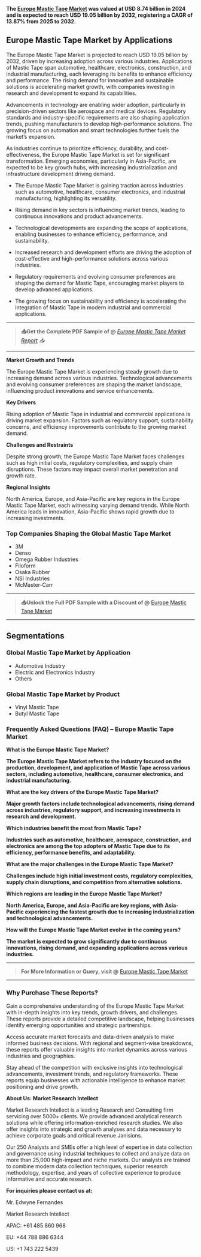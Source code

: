 <p><strong>The <a href="https://www.marketresearchintellect.com/download-sample/?rid=282850&amp;utm_source=Pulse-April-Europe&amp;utm_medium=852">Europe Mastic Tape Market</a> was valued at USD 8.74 billion in 2024 and is expected to reach USD 19.05 billion by 2032, registering a CAGR of 13.87% from 2025 to 2032.</strong></p><h2>Europe Mastic Tape Market by Applications&nbsp;</h2><p><p>The Europe Mastic Tape Market is projected to reach USD 19.05 billion by 2032, driven by increasing adoption across various industries. Applications of Mastic Tape span automotive, healthcare, electronics, construction, and industrial manufacturing, each leveraging its benefits to enhance efficiency and performance. The rising demand for innovative and sustainable solutions is accelerating market growth, with companies investing in research and development to expand its capabilities.</p><p>Advancements in technology are enabling wider adoption, particularly in precision-driven sectors like aerospace and medical devices. Regulatory standards and industry-specific requirements are also shaping application trends, pushing manufacturers to develop high-performance solutions. The growing focus on automation and smart technologies further fuels the market&rsquo;s expansion.</p><p>As industries continue to prioritize efficiency, durability, and cost-effectiveness, the Europe Mastic Tape Market is set for significant transformation. Emerging economies, particularly in Asia-Pacific, are expected to be key growth hubs, with increasing industrialization and infrastructure development driving demand.</p></p><ul><li><p>The Europe Mastic Tape Market is gaining traction across industries such as automotive, healthcare, consumer electronics, and industrial manufacturing, highlighting its versatility.</p></li><li><p>Rising demand in key sectors is influencing market trends, leading to continuous innovations and product advancements.</p></li><li><p>Technological developments are expanding the scope of applications, enabling businesses to enhance efficiency, performance, and sustainability.</p></li><li><p>Increased research and development efforts are driving the adoption of cost-effective and high-performance solutions across various industries.</p></li><li><p>Regulatory requirements and evolving consumer preferences are shaping the demand for Mastic Tape, encouraging market players to develop advanced applications.</p></li><li><p>The growing focus on sustainability and efficiency is accelerating the integration of Mastic Tape in modern industrial and commercial applications.</p></li></ul><hr /><blockquote><p><strong><span class="font-[700]">📥Get the Complete PDF Sample of @ </span></strong><em><span class="font-[700]"><a href="https://www.marketresearchintellect.com/download-sample/?rid=282850&amp;utm_source=Pulse-April-Europe&amp;utm_medium=852" target="_blank" data-tracking-control-name="article-ssr-frontend-pulse_little-text-block" data-tracking-will-navigate="" data-test-link="">Europe Mastic Tape Market Report</a>&nbsp;📥</span></em></p></blockquote><hr /><p class="" data-start="77" data-end="360"><strong data-start="77" data-end="105">Market Growth and Trends</strong></p><p class="" data-start="77" data-end="360">The Europe Mastic Tape Market is experiencing steady growth due to increasing demand across various industries. Technological advancements and evolving consumer preferences are shaping the market landscape, influencing product innovations and service enhancements.</p><p class="" data-start="362" data-end="606"><strong data-start="362" data-end="377">Key Drivers</strong></p><p class="" data-start="362" data-end="606">Rising adoption of Mastic Tape in industrial and commercial applications is driving market expansion. Factors such as regulatory support, sustainability concerns, and efficiency improvements contribute to the growing market demand.</p><p class="" data-start="608" data-end="849"><strong data-start="608" data-end="637">Challenges and Restraints</strong></p><p class="" data-start="608" data-end="849">Despite strong growth, the Europe Mastic Tape Market faces challenges such as high initial costs, regulatory complexities, and supply chain disruptions. These factors may impact overall market penetration and growth rate.</p><p class="" data-start="851" data-end="1095"><strong data-start="851" data-end="872">Regional Insights</strong></p><p class="" data-start="851" data-end="1095">North America, Europe, and Asia-Pacific are key regions in the Europe Mastic Tape Market, each witnessing varying demand trends. While North America leads in innovation, Asia-Pacific shows rapid growth due to increasing investments.</p><p><h3>Top Companies Shaping the Global Mastic Tape Market </h3><ul><li>3M</li><li>Denso</li><li>Omega Rubber Industries</li><li>Filoform</li><li>Osaka Rubber</li><li>NSI Industries</li><li>McMaster-Carr</li></ul></p><hr /><blockquote><p><strong>📥Unlock the Full PDF Sample with a Discount of @</strong> <a href="https://www.marketresearchintellect.com/ask-for-discount/?rid=282850&amp;utm_source=Pulse-April-Europe&amp;utm_medium=852">Europe Mastic Tape Market</a></p></blockquote><hr /><p><h2>Segmentations</h2><h3>Global Mastic Tape Market by Application</h3><ul><li>Automotive Industry</li><li>Electric and Electronics Industry</li><li>Others</li></ul><h3>Global Mastic Tape Market by Product</h3><ul><li>Vinyl Mastic Tape</li><li>Butyl Mastic Tape</li></ul></p><h3><strong>Frequently Asked Questions (FAQ) &ndash; Europe Mastic Tape Market</strong></h3><p><strong>What is the Europe Mastic Tape Market?</strong></p><p><strong>The Europe Mastic Tape Market refers to the industry focused on the production, development, and application of Mastic Tape across various sectors, including automotive, healthcare, consumer electronics, and industrial manufacturing.</strong></p><p><strong>What are the key drivers of the Europe Mastic Tape Market?</strong></p><p><strong>Major growth factors include technological advancements, rising demand across industries, regulatory support, and increasing investments in research and development.</strong></p><p><strong>Which industries benefit the most from Mastic Tape?</strong></p><p><strong>Industries such as automotive, healthcare, aerospace, construction, and electronics are among the top adopters of Mastic Tape due to its efficiency, performance benefits, and adaptability.</strong></p><p><strong>What are the major challenges in the Europe Mastic Tape Market?</strong></p><p><strong>Challenges include high initial investment costs, regulatory complexities, supply chain disruptions, and competition from alternative solutions.</strong></p><p><strong>Which regions are leading in the Europe Mastic Tape Market?</strong></p><p><strong>North America, Europe, and Asia-Pacific are key regions, with Asia-Pacific experiencing the fastest growth due to increasing industrialization and technological advancements.</strong></p><p><strong>How will the Europe Mastic Tape Market evolve in the coming years?</strong></p><p><strong>The market is expected to grow significantly due to continuous innovations, rising demand, and expanding applications across various industries.</strong></p><hr /><blockquote><p><span class="font-[700]"><strong>For More Information or Query, visit&nbsp;@</strong>&nbsp;</span><span class="font-[700]"><a href="https://www.marketresearchintellect.com/product/global-mastic-tape-market-size-and-forecast/?utm_source=Linkedin&utm_medium=852" target="_blank" data-tracking-control-name="article-ssr-frontend-pulse_little-text-block" data-tracking-will-navigate="" data-test-link="">Europe Mastic Tape Market</a></span></p></blockquote><hr /><h3><strong data-start="0" data-end="31">Why Purchase These Reports?</strong></h3><p class="" data-start="35" data-end="297">Gain a comprehensive understanding of the Europe Mastic Tape Market with in-depth insights into key trends, growth drivers, and challenges. These reports provide a detailed competitive landscape, helping businesses identify emerging opportunities and strategic partnerships.</p><p class="" data-start="299" data-end="540">Access accurate market forecasts and data-driven analysis to make informed business decisions. With regional and segment-wise breakdowns, these reports offer valuable insights into market dynamics across various industries and geographies.</p><p class="" data-start="542" data-end="784">Stay ahead of the competition with exclusive insights into technological advancements, investment trends, and regulatory frameworks. These reports equip businesses with actionable intelligence to enhance market positioning and drive growth.</p><p><strong><span class="font-[700]">About Us: Market Research Intellect</span></strong></p><p><span class="">Market Research Intellect is a leading Research and Consulting firm servicing over 5000+ clients. We provide advanced analytical research solutions while offering information-enriched research studies.&nbsp;</span>We also offer insights into strategic and growth analyses and data necessary to achieve corporate goals and critical revenue Janisions.</p><p><span class="">Our 250 Analysts and SMEs offer a high level of expertise in data collection and governance using industrial techniques to collect and analyze data on more than 25,000 high-impact and niche markets. Our analysts are trained to combine modern data collection techniques, superior research methodology, expertise, and years of collective experience to produce informative and accurate research.</span></p><p><strong>For inquiries please contact us at:</strong></p><p>Mr. Edwyne Fernandes</p><p>Market Research Intellect</p><p>APAC: +61 485 860 968</p><p>EU: +44 788 886 6344</p><p>US: +1 743 222 5439</p>